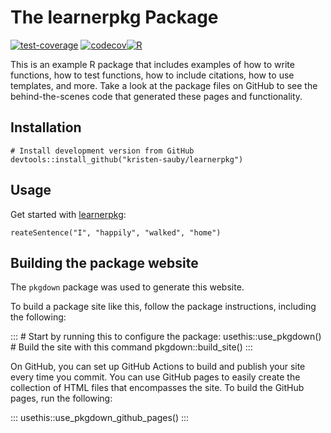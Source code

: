 # The learnerpkg Package

[![test-coverage](https://github.com/kristen-sauby/learnerpkg/actions/workflows/test_coverage.yml/badge.svg)](https://github.com/kristen-sauby/learnerpkg/actions/workflows/test_coverage.yml)
[![codecov](https://codecov.io/gh/kristen-sauby/learnerpkg/branch/main/graph/badge.svg?token=x4r6rOiG8y)](https://codecov.io/gh/kristen-sauby/learnerpkg)[![R](https://github.com/kristen-sauby/learnerpkg/actions/workflows/r.yml/badge.svg)](https://github.com/kristen-sauby/learnerpkg/actions/workflows/r.yml)

This is an example R package that includes examples of how to write
functions, how to test functions, how to include citations, how to use
templates, and more. Take a look at the package files on GitHub to see
the behind-the-scenes code that generated these pages and functionality.

## Installation

    # Install development version from GitHub
    devtools::install_github("kristen-sauby/learnerpkg")

## Usage

Get started with
[learnerpkg](https://kristen-sauby.github.io/learnerpkg/):

    reateSentence("I", "happily", "walked", "home")

## Building the package website

The `pkgdown` package was used to generate this website.

To build a package site like this, follow the package instructions,
including the following:

::: \# Start by running this to configure the package:
usethis::use\_pkgdown() \# Build the site with this command
pkgdown::build\_site() :::

On GitHub, you can set up GitHub Actions to build and publish your site
every time you commit. You can use GitHub pages to easily create the
collection of HTML files that encompasses the site. To build the GitHub
pages, run the following:

::: usethis::use\_pkgdown\_github\_pages() :::
